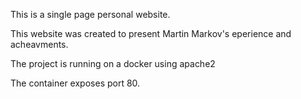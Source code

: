 This is a single page personal website.

This website was created to present Martin Markov's eperience and acheavments.

The project is running on a docker using apache2

The container exposes port 80.
